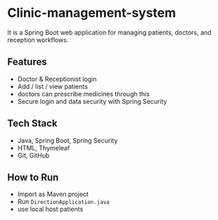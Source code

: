 # Clinic-management-system

It is a Spring Boot web application for managing patients, doctors, and reception workflows.

## Features
- Doctor & Receptionist login
- Add / list / view patients
- doctors can prescribe medicines through this
- Secure login and data security with Spring Security

## Tech Stack
- Java, Spring Boot, Spring Security
- HTML, Thymeleaf
- Git, GitHub

## How to Run
- Import as Maven project
- Run `DirectionApplication.java`
- use local host patients
